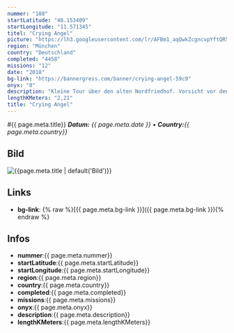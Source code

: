 ```yaml
---
nummer: "188"
startLatitude: "48.153409"
startLongitude: "11.571345"
titel: "Crying Angel"
picture: "https://lh3.googleusercontent.com/lr/AFBm1_aqQwkZcgncvpYftQR5xbtyJq9UMXC5OMYmiquyqEF1RCIsUDy8X-tobcH8y_NbR4vQeMMhxlIYaZdt5W3yXHcwEYBbZUqKgmSD-N77qKKmzyxLxzC86JmVwp_J-Hh4eVEnbeJrUE-JGG850MeS2PlSqP2uLg_BtxJUoVcmcdnLq5tdsJvjBMEdPHJrpj30YD0CDWEC-t3O-YgrX0TFugPK2XvZDBb8m5ww4d-Ah1ERVuUoES-th6EgknfGJh1T6A7I2h5Bk7vzl4ogKh80MD8DEwQtNAx5mIf7W-ZSjGC0Ru7lTGgnG_Yf3CT70pNCv9tRYiXkdqlup2Q_RZnlN0iodua41FpJQS8vptnAjUYEKU7iDosrRY0J9vmOiyuACrtZHYz4d7ZIqJNZFS1ZzsHHT7Lpi5jgNYsUeu5IZfW0j2juaOGhr3BJpQAM4PQ0OFgeK9tJR04r0AaVzpkG_HwtTPdJGhgVnUL27kVI1EYlsjJzKxtCyZ1O6f6FJc-uUbWtm2yZd8LJi3g1eQ9wems201v_PK86Dr2Aj94evG6nk2f4e01j1gj3BeNyw7_0JTVLKA0fMkPcEhVmV_FK3gOaw37QgmJq86fGayVVt94HwicK4yL3RHnoCVsKV62rht46pWL5-wkjw_qQcPBu5CwGzqjtgL9uYWnWL5qLCPVoenxW8pL7I1XuEzHTlGGdIt4f0mPZL367XO9WUDTc1RaLjKHILPoM68EcaxjcqW-RMNMIBtjijKyWHRSp0oohTVWtcXA0a0DuZbrRVxULnjnauw_MjWBxLdR-Y6oG1qsuhvuqbbfYpnn8CjMwVSCpprl6uCPi2pRpzglnVgPf7fg3q5x5JdY"
region: "München"
country: "Deutschland"
completed: "4458"
missions: "12"
date: "2018"
bg-link: "https://bannergress.com/banner/crying-angel-59c9"
onyx: "0"
description: "Kleine Tour über den alten Nordfriedhof. Vorsicht vor den weinenden Engel"
lengthKMeters: "2,21"
title: "Crying Angel"
---
```


#{{ page.meta.title}}
_**Datum:** {{ page.meta.date }} • **Country:**{{ page.meta.country}}_

## Bild
![{{page.meta.title | default('Bild')}}]({{page.meta.picture}})

## Links
- **bg-link**: {% raw %}[{{ page.meta.bg-link }}]({{ page.meta.bg-link }}){% endraw %}

## Infos
- **nummer**:{{ page.meta.nummer}}
- **startLatitude**:{{ page.meta.startLatitude}}
- **startLongitude**:{{ page.meta.startLongitude}}
- **region**:{{ page.meta.region}}
- **country**:{{ page.meta.country}}
- **completed**:{{ page.meta.completed}}
- **missions**:{{ page.meta.missions}}
- **onyx**:{{ page.meta.onyx}}
- **description**:{{ page.meta.description}}
- **lengthKMeters**:{{ page.meta.lengthKMeters}}

